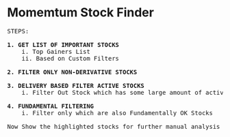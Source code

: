 # Momemtum Stock Finder

<pre>
STEPS:

<b>1. GET LIST OF IMPORTANT STOCKS</b>
    i. Top Gainers List
    ii. Based on Custom Filters

<b>2. FILTER ONLY NON-DERIVATIVE STOCKS</b>

<b>3. DELIVERY BASED FILTER ACTIVE STOCKS</b>
    i. Filter Out Stock which has some large amount of activity in delivery

<b>4. FUNDAMENTAL FILTERING</b>
    i. Filter only which are also Fundamentally OK Stocks

Now Show the highlighted stocks for further manual analysis
</pre>